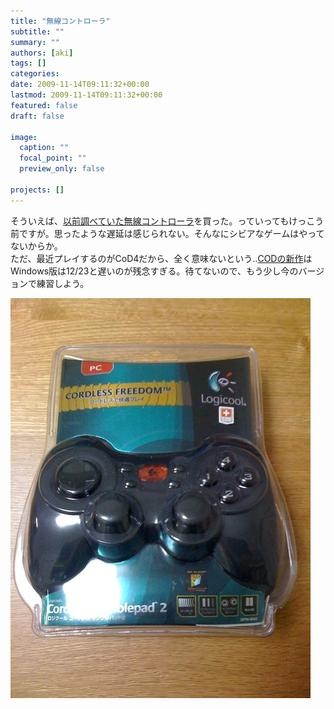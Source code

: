 ```yaml
---
title: "無線コントローラ"
subtitle: ""
summary: ""
authors: [aki]
tags: []
categories: 
date: 2009-11-14T09:11:32+00:00
lastmod: 2009-11-14T09:11:32+00:00
featured: false
draft: false

image:
  caption: ""
  focal_point: ""
  preview_only: false

projects: []
---
```

そういえば、[以前調べていた無線コントローラ](http://chezou.wordpress.com/2009/09/23/pc%e3%81%a7%e3%83%af%e3%82%a4%e3%83%a4%e3%83%ac%e3%82%b9%e3%82%b3%e3%83%b3%e3%83%88%e3%83%ad%e3%83%bc%e3%83%a9%e3%82%92%e4%bd%bf%e3%81%86%e3%81%ab%e3%81%af/)を買った。っていってもけっこう前ですが。思ったような遅延は感じられない。そんなにシビアなゲームはやってないからか。  
ただ、最近プレイするのがCoD4だから、全く意味ないという‥[CODの新作](http://www.modernwarfare2.jp/)はWindows版は12/23と遅いのが残念すぎる。待てないので、もう少し今のバージョンで練習しよう。

[![](p_1600_1200_fddd2f30-f71b-4f86-bbae-7095a4841fbd.jpeg)](p_1600_1200_fddd2f30-f71b-4f86-bbae-7095a4841fbd.jpeg)



